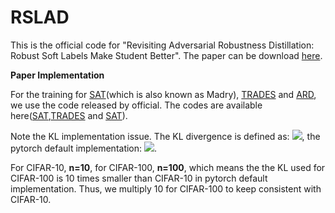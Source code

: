 # RSLAD
This is the official code for "Revisiting Adversarial Robustness Distillation: Robust Soft Labels Make Student Better". The paper can be download [here](https://arxiv.org).

**Paper Implementation**

For the training for [SAT](https://arxiv.org/pdf/1706.06083.pdf)(which is also known as Madry), [TRADES](https://arxiv.or/pdf/1901.08573.pdf) and [ARD](https://arxiv.org/pdf/1905.09747.pdf), we use the code released by official. The codes are available here([SAT](https://github.com/MadryLab/cifar10_challenge),[TRADES](https://github.com/yaodongyu/TRADES) and [SAT](https://github.com/goldblum/AdversariallyRobustDistillation)).

Note the KL implementation issue. The KL divergence is defined as: <img src="http://chart.googleapis.com/chart?cht=tx&chl= D_{KL} = -\sum_{i=0}^{n} P(i)ln(\frac{Q(i)}{P(i)})" style="border:none;">, the pytorch default implementation: <img src="http://chart.googleapis.com/chart?cht=tx&chl= D_{KL} = -\frac{1}{n}\cdot\sum_{i=0}^{n} P(i)ln(\frac{Q(i)}{P(i)})" style="border:none;">. 

For CIFAR-10, **n=10**, for CIFAR-100, **n=100**, which means the the KL used for CIFAR-100 is 10 times smaller than CIFAR-10 in pytorch default implementation. Thus, we multiply 10 for CIFAR-100 to keep consistent with CIFAR-10. 



